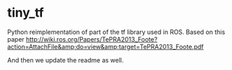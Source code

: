 # tiny_tf
Python reimplementation of part of the tf library used in ROS. Based on this paper http://wiki.ros.org/Papers/TePRA2013_Foote?action=AttachFile&amp;do=view&amp;target=TePRA2013_Foote.pdf

And then we update the readme as well.